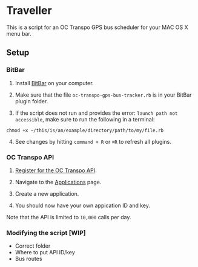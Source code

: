 # Traveller

This is a script for an OC Transpo GPS bus scheduler for your MAC OS X menu bar.

## Setup

### BitBar

1. Install [BitBar](https://github.com/matryer/bitbar) on your computer.

2. Make sure that the file `oc-transpo-gps-bus-tracker.rb` is in your BitBar plugin folder.
3. If the script does not run and provides the error: `launch path not accessible`, make sure to run the following in a terminal:

```
chmod +x ~/this/is/an/example/directory/path/to/my/file.rb
```

4. See changes by hitting `command + R` or `⌘R` to refresh all plugins.


### OC Transpo API

1. [Register for the OC Transpo API](https://octranspo-new.3scale.net/signup).

2. Navigate to the [Applications](https://octranspo-new.3scale.net/admin/applications) page.

3. Create a new application.

4. You should now have your own appication ID and key.

Note that the API is limited to `10,000` calls per day.

### Modifying the script [WIP]

- Correct folder
- Where to put API ID/key
- Bus routes
